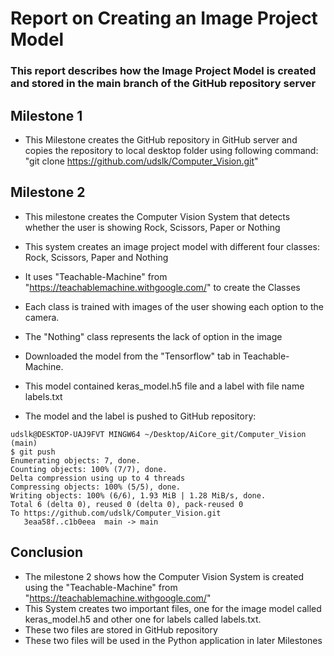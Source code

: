# Report on Creating an Image Project Model
### This report describes how the Image Project Model is created and stored in the main branch of the GitHub repository server

## Milestone 1 
- This Milestone creates the GitHub repository in GitHub server and copies the repository to local desktop folder using following command: 
"git clone https://github.com/udslk/Computer_Vision.git"

## Milestone 2
- This milestone creates the Computer Vision System that detects whether the user is showing Rock, Scissors, Paper or Nothing 
- This system creates an image project model with different four classes: Rock, Scissors, Paper and Nothing
-  It uses "Teachable-Machine" from "https://teachablemachine.withgoogle.com/" to create the Classes
-  Each class is trained with images of the user showing each option to the camera. 
- The "Nothing" class represents the lack of option in the image

- Downloaded the model from the "Tensorflow" tab in Teachable-Machine.
- This model contained keras_model.h5 file and a label with file name labels.txt
- The model and the label is pushed to GitHub repository:

```
udslk@DESKTOP-UAJ9FVT MINGW64 ~/Desktop/AiCore_git/Computer_Vision (main)
$ git push
Enumerating objects: 7, done.
Counting objects: 100% (7/7), done.
Delta compression using up to 4 threads
Compressing objects: 100% (5/5), done.
Writing objects: 100% (6/6), 1.93 MiB | 1.28 MiB/s, done.
Total 6 (delta 0), reused 0 (delta 0), pack-reused 0
To https://github.com/udslk/Computer_Vision.git
   3eaa58f..c1b0eea  main -> main
```
## Conclusion

- The milestone 2 shows how the Computer Vision System is created using the "Teachable-Machine" from "https://teachablemachine.withgoogle.com/"
- This System creates two important files, one for the image model called keras_model.h5 and other one for labels called labels.txt. 
- These two files are stored in GitHub repository
- These two files will be used in the Python application in later Milestones 